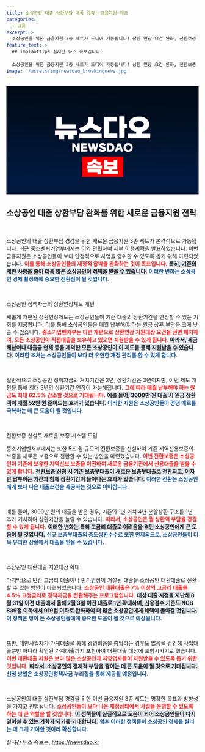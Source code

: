 ```yaml
---
title: 소상공인 대출 상환부담 대폭 경감! 금융지원 제공
categories:
  - 금융
excerpt: >
  소상공인을 위한 금융지원 3종 세트가 드디어 가동됩니다! 상환 연장 요건 완화, 전환보증 신설, 대환대출 지원 확대를 통해 대출 부담을 크게 경감할 예정. 소상공인들의 재정적 어려움이 줄어들 것으로 기대됩니다.
feature_text: >
  ## implanttips 실시간 뉴스 속보입니다.

  소상공인을 위한 금융지원 3종 세트가 드디어 가동됩니다! 상환 연장 요건 완화, 전환보증 신설, 대환대출 지원 확대를 통해 대출 부담을 크게 경감할 예정. 소상공인들의 재정적 어려움이 줄어들 것으로 기대됩니다.
image: '/assets/img/newsdao_breakingnews.jpg'
---
```


<p><img src="/assets/img/newsdao_breakingnews.jpg" alt="implanttips 속보" /></p>

<h2 data-ke-size="size26">소상공인 대출 상환부담 완화를 위한 새로운 금융지원 전략</h2>

<p data-ke-size="size16">&nbsp;</p>

<p>소상공인의 대출 상환부담 경감을 위한 새로운 금융지원 3종 세트가 본격적으로 가동됩니다. 최근 중소벤처기업부에서는 이와 관련하여 세부 이행계획을 발표하였습니다. 이번 금융지원은 소상공인들이 보다 안정적으로 사업을 영위할 수 있도록 돕기 위해 마련되었습니다. <b><span style="color: #ee2323;">이를 통해 소상공인들의 재정적 압박을 완화하는 것이 목표입니다.</span></b> <b><span style="background-color: #21538527;">특히, 기존의 제한 사항을 줄여 더욱 많은 소상공인이 혜택을 받을 수 있습니다.</span></b> <b><span style="color: #1a5490;">이러한 변화는 소상공인 경제 활성화에 중요한 전환점이 될 것입니다.</span></b></p>

<p data-ke-size="size16">&nbsp;</p>

<p>소상공인 정책자금의 상환연장제도 개편</p>

<p>새롭게 개편된 상환연장제도는 소상공인들이 기존 대출의 상환기간을 연장할 수 있는 기회를 제공합니다. 이를 통해 소상공인들은 매월 납부해야 하는 원금 상환 부담을 크게 낮출 수 있습니다. <b><span style="color: #ee2323;">중소기업벤처부는 이번 개편으로 상환연장 지원대상 요건을 전면 폐지하여, 모든 소상공인이 직접대출을 보유하고 있으면 지원받을 수 있게 됩니다.</span></b> <b><span style="background-color: #21538527;">따라서, 세금 체납이나 대출금 연체 등을 제외한 모든 소상공인이 이 제도를 통해 지원받을 수 있습니다.</span></b> <b><span style="color: #1a5490;">이러한 조처는 소상공인들이 보다 더 유연한 재정 관리를 할 수 있게 합니다.</span></b></p>

<p data-ke-size="size16">&nbsp;</p>

<p>일반적으로 소상공인 정책자금의 거치기간은 2년, 상환기간은 3년이지만, 이번 제도 개편을 통해 최대 5년의 상환기간 연장이 가능해집니다. <b><span style="color: #ee2323;">그에 따라 매월 납부해야 하는 원금도 최대 62.5% 감소할 것으로 기대됩니다.</span></b> <b><span style="background-color: #21538527;">예를 들어, 3000만 원 대출 시 원금 상환액이 매월 52만 원 줄어드는 효과가 있습니다.</span></b> <b><span style="color: #1a5490;">이러한 지원은 소상공인들이 경영 애로를 극복하는 데 큰 도움이 될 것입니다.</span></b></p>

<p data-ke-size="size16">&nbsp;</p>

<p>전환보증 신설로 새로운 보증 시스템 도입</p>

<p>중소기업벤처부에서는 또한 5조 원 규모의 전환보증을 신설하여 기존 지역신용보증의 보증을 새로운 보증으로 전환할 수 있는 방안을 마련했습니다. <b><span style="color: #ee2323;">이번 전환보증은 소상공인이 기존에 보유한 지역신보 보증을 이전하여 새로운 금융기관에서 신용대출을 받을 수 있게 합니다.</span></b> <b><span style="background-color: #21538527;">전환보증 신청 시 기존 보증부대출이 새로운 보증부대출로 전환되고, 이자만 납부하는 기간과 함께 상환기간이 늘어나는 효과가 있습니다.</span></b> <b><span style="color: #1a5490;">이러한 전환은 소상공인에게 보다 나은 대출조건을 제공하는 것으로 이어집니다.</span></b></p>

<p data-ke-size="size16">&nbsp;</p>

<p>예를 들어, 3000만 원의 대출을 받은 경우, 기존의 1년 거치 4년 분할상환 구조를 1년 추가 거치하여 상환기간을 늘릴 수 있습니다. <b><span style="color: #ee2323;">따라서, 소상공인은 월 상환액 부담을 경감할 수 있게 됩니다.</span></b> <b><span style="background-color: #21538527;">이러한 변화는 특히 고금리 대출로 어려움을 겪던 소상공인에게 큰 도움이 될 것입니다.</span></b> <b><span style="color: #1a5490;">신규 보증부대출의 중도상환수수료 또한 면제되므로, 소상공인들이 더욱 유리한 상황에서 대출을 받을 수 있습니다.</span></b></p>

<p data-ke-size="size16">&nbsp;</p>

<p>소상공인 대환대출 지원대상 확대</p>

<p>마지막으로 민간 고금리 대출이나 만기연장이 거절된 대출을 소상공인 대환대출로 전환할 수 있는 방안이 마련되었습니다. <b><span style="color: #ee2323;">소상공인 대환대출은 7% 이상의 고금리 대출을 4.5% 고정금리로 정책자금을 전환해주는 프로그램입니다.</span></b> <b><span style="background-color: #21538527;">대상 대출 시점을 지난해 8월 31일 이전 대출에서 올해 7월 3일 이전 대출로 1년 확대하며, 신용점수 기준도 NCB 839점 이하에서 919점 이하로 완화하여 더 많은 소상공인에게 혜택이 돌아갈 것입니다.</span></b> <b><span style="color: #1a5490;">이 정책은 멍이 든 소상공인들에게 중요한 도움이 될 것으로 예상됩니다.</span></b></p>

<p data-ke-size="size16">&nbsp;</p>

<p>또한, 개인사업자가 가계대출을 통해 경영비용을 충당하는 경우도 많음을 감안해 사업대출뿐만 아니라 확인된 가계대출까지 포함하여 대환대출 대상에 포함시키기로 했습니다. <b><span style="color: #ee2323;">이번 대환대출 지원은 보다 많은 소상공인과 자영업자들이 지원받을 수 있도록 돕기 위한 것입니다.</span></b> <b><span style="background-color: #21538527;">따라서, 소상공인의 경제적 부담을 줄이는 데 큰 도움이 될 것으로 기대됩니다.</span></b> <b><span style="color: #1a5490;">신청 방법은 소상공인정책자금 누리집을 통해 제공될 예정입니다.</span></b></p>

<p data-ke-size="size16">&nbsp;</p>

<p>소상공인의 대출 상환부담 경감을 위한 이번 금융지원 3종 세트는 명확한 목표와 방향성을 가지고 진행됩니다. <b><span style="color: #ee2323;">소상공인들이 보다 나은 재정상태에서 사업을 운영할 수 있도록 하는 데 큰 역할을 할 것입니다.</span></b> <b><span style="background-color: #21538527;">이 정책들이 실질적으로 도움이 되어 소상공인들이 다시 일어설 수 있는 기회가 되기를 기대합니다.</span></b> <b><span style="color: #1a5490;">향후 이러한 정책들이 소상공인 경제를 살리는 데 크게 기여할 것이라 확신합니다.</span></b></p>
실시간 뉴스 속보는, <a href="https://newsdao.kr" rel="dofollow">https://newsdao.kr</a>


